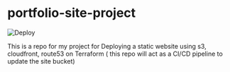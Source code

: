 # portfolio-site-project
![Deploy](https://github.com/quay302/portfolio-site-project/actions/workflows/deploy-to-s3.yml/badge.svg)

This is a repo for my project for Deploying a static website using s3, cloudfront, route53 on Terraform ( this repo will act as a CI/CD pipeline to update the site bucket)
